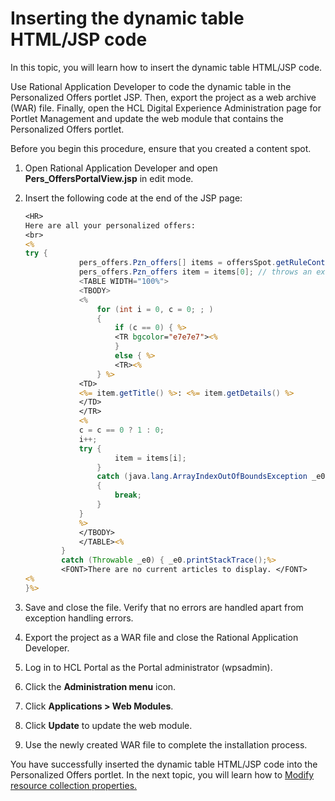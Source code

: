 # Inserting the dynamic table HTML/JSP code

In this topic, you will learn how to insert the dynamic table HTML/JSP code.  

Use Rational Application Developer to code the dynamic table in the Personalized Offers portlet JSP. Then, export the project as a web archive (WAR) file. Finally, open the HCL Digital Experience Administration page for Portlet Management and update the web module that contains the Personalized Offers portlet.

Before you begin this procedure, ensure that you created a content spot.

1. Open Rational Application Developer and open **Pers_OffersPortalView.jsp** in edit mode.

2. Insert the following code at the end of the JSP page:

    ```jsp
    <HR>  
    Here are all your personalized offers:    
    <br>    
    <%    
    try {    
                pers_offers.Pzn_offers[] items = offersSpot.getRuleContent();    
                pers_offers.Pzn_offers item = items[0]; // throws an exception if empty. %>    
                <TABLE WIDTH="100%">    
                <TBODY>    
                <%    
                    for (int i = 0, c = 0; ; ) 
                    {    
                        if (c == 0) { %>    
                        <TR bgcolor="e7e7e7"><%        
                        }    
                        else { %>    
                        <TR><%        
                    } %>    
                <TD>
                <%= item.getTitle() %>: <%= item.getDetails() %>             
                </TD>    
                </TR>
                <%    
                c = c == 0 ? 1 : 0;
                i++;    
                try {    
                        item = items[i];    
                    }    
                    catch (java.lang.ArrayIndexOutOfBoundsException _e0) 
                    {    
                        break;    
                    }  
                } 
                %>    
                </TBODY>
                </TABLE><%    
            }    
            catch (Throwable _e0) { _e0.printStackTrace();%>     
            <FONT>There are no current articles to display. </FONT>  
    <%    
    }%>
    ```

3. Save and close the file. Verify that no errors are handled apart from exception handling errors.

4. Export the project as a WAR file and close the Rational Application Developer.

5. Log in to HCL Portal as the Portal administrator (wpsadmin).  

6. Click the **Administration menu** icon.

7. Click **Applications > Web Modules**.

8. Click **Update** to update the web module.

9. Use the newly created WAR file to complete the installation process.

You have successfully inserted the dynamic table HTML/JSP code into the Personalized Offers portlet. In the next topic, you will learn how to [Modify resource collection properties.](./pzn_demo_modify_resource_collection_properties.md)
